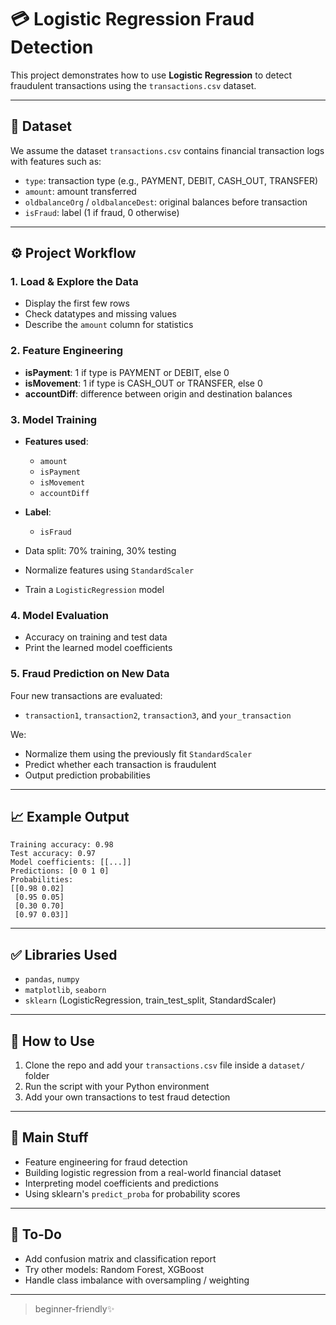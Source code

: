 # 💳 Logistic Regression Fraud Detection 

This project demonstrates how to use **Logistic Regression** to detect fraudulent transactions using the `transactions.csv` dataset.

---

## 📂 Dataset

We assume the dataset `transactions.csv` contains financial transaction logs with features such as:

* `type`: transaction type (e.g., PAYMENT, DEBIT, CASH\_OUT, TRANSFER)
* `amount`: amount transferred
* `oldbalanceOrg` / `oldbalanceDest`: original balances before transaction
* `isFraud`: label (1 if fraud, 0 otherwise)

---

## ⚙️ Project Workflow

### 1. Load & Explore the Data

* Display the first few rows
* Check datatypes and missing values
* Describe the `amount` column for statistics

### 2. Feature Engineering

* **isPayment**: 1 if type is PAYMENT or DEBIT, else 0
* **isMovement**: 1 if type is CASH\_OUT or TRANSFER, else 0
* **accountDiff**: difference between origin and destination balances

### 3. Model Training

* **Features used**:

  * `amount`
  * `isPayment`
  * `isMovement`
  * `accountDiff`
* **Label**:

  * `isFraud`
* Data split: 70% training, 30% testing
* Normalize features using `StandardScaler`
* Train a `LogisticRegression` model

### 4. Model Evaluation

* Accuracy on training and test data
* Print the learned model coefficients

### 5. Fraud Prediction on New Data

Four new transactions are evaluated:

* `transaction1`, `transaction2`, `transaction3`, and `your_transaction`

We:

* Normalize them using the previously fit `StandardScaler`
* Predict whether each transaction is fraudulent
* Output prediction probabilities

---

## 📈 Example Output

```
Training accuracy: 0.98
Test accuracy: 0.97
Model coefficients: [[...]]
Predictions: [0 0 1 0]
Probabilities:
[[0.98 0.02]
 [0.95 0.05]
 [0.30 0.70]
 [0.97 0.03]]
```

---

## ✅ Libraries Used

* `pandas`, `numpy`
* `matplotlib`, `seaborn`
* `sklearn` (LogisticRegression, train\_test\_split, StandardScaler)

---

## 📎 How to Use

1. Clone the repo and add your `transactions.csv` file inside a `dataset/` folder
2. Run the script with your Python environment
3. Add your own transactions to test fraud detection

---

## 🧠 Main Stuff
* Feature engineering for fraud detection
* Building logistic regression from a real-world financial dataset
* Interpreting model coefficients and predictions
* Using sklearn's `predict_proba` for probability scores

---

## 📌 To-Do

* Add confusion matrix and classification report
* Try other models: Random Forest, XGBoost
* Handle class imbalance with oversampling / weighting

---

> beginner-friendly✨
